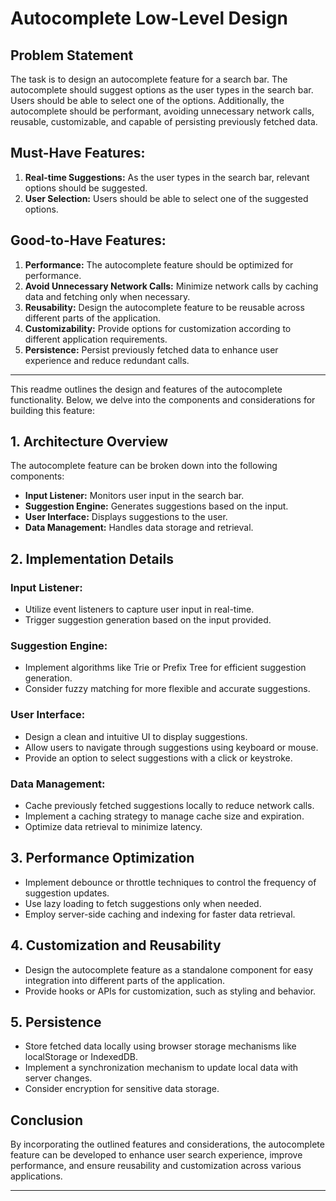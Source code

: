 # Autocomplete Low-Level Design

## Problem Statement
The task is to design an autocomplete feature for a search bar. The autocomplete should suggest options as the user types in the search bar. Users should be able to select one of the options. Additionally, the autocomplete should be performant, avoiding unnecessary network calls, reusable, customizable, and capable of persisting previously fetched data.

## Must-Have Features:
1. **Real-time Suggestions:** As the user types in the search bar, relevant options should be suggested.
2. **User Selection:** Users should be able to select one of the suggested options.

## Good-to-Have Features:
1. **Performance:** The autocomplete feature should be optimized for performance.
2. **Avoid Unnecessary Network Calls:** Minimize network calls by caching data and fetching only when necessary.
3. **Reusability:** Design the autocomplete feature to be reusable across different parts of the application.
4. **Customizability:** Provide options for customization according to different application requirements.
5. **Persistence:** Persist previously fetched data to enhance user experience and reduce redundant calls.

---

This readme outlines the design and features of the autocomplete functionality. Below, we delve into the components and considerations for building this feature:

## 1. Architecture Overview
The autocomplete feature can be broken down into the following components:
- **Input Listener:** Monitors user input in the search bar.
- **Suggestion Engine:** Generates suggestions based on the input.
- **User Interface:** Displays suggestions to the user.
- **Data Management:** Handles data storage and retrieval.

## 2. Implementation Details
### Input Listener:
- Utilize event listeners to capture user input in real-time.
- Trigger suggestion generation based on the input provided.

### Suggestion Engine:
- Implement algorithms like Trie or Prefix Tree for efficient suggestion generation.
- Consider fuzzy matching for more flexible and accurate suggestions.

### User Interface:
- Design a clean and intuitive UI to display suggestions.
- Allow users to navigate through suggestions using keyboard or mouse.
- Provide an option to select suggestions with a click or keystroke.

### Data Management:
- Cache previously fetched suggestions locally to reduce network calls.
- Implement a caching strategy to manage cache size and expiration.
- Optimize data retrieval to minimize latency.

## 3. Performance Optimization
- Implement debounce or throttle techniques to control the frequency of suggestion updates.
- Use lazy loading to fetch suggestions only when needed.
- Employ server-side caching and indexing for faster data retrieval.

## 4. Customization and Reusability
- Design the autocomplete feature as a standalone component for easy integration into different parts of the application.
- Provide hooks or APIs for customization, such as styling and behavior.

## 5. Persistence
- Store fetched data locally using browser storage mechanisms like localStorage or IndexedDB.
- Implement a synchronization mechanism to update local data with server changes.
- Consider encryption for sensitive data storage.

## Conclusion
By incorporating the outlined features and considerations, the autocomplete feature can be developed to enhance user search experience, improve performance, and ensure reusability and customization across various applications.

---


